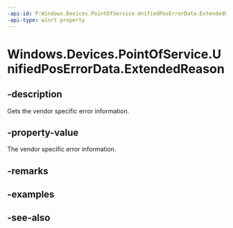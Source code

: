 ```yaml
---
-api-id: P:Windows.Devices.PointOfService.UnifiedPosErrorData.ExtendedReason
-api-type: winrt property
---
```


<!-- Property syntax
public uint ExtendedReason { get; }
-->

# Windows.Devices.PointOfService.UnifiedPosErrorData.ExtendedReason

## -description
Gets the vendor specific error information.

## -property-value
The vendor specific error information.

## -remarks

## -examples

## -see-also
